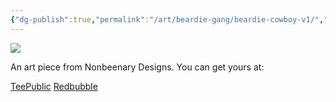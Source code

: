 ```yaml
---
{"dg-publish":true,"permalink":"/art/beardie-gang/beardie-cowboy-v1/","title":"Beardie Cowboy Portrait 1","tags":["Art","Beardies","Beardie Cowboys"]}
---
```



![](https://baserow-media.ams3.digitaloceanspaces.com/user_files/zJ44mJRo0dwfUQdKxCNV1D8BBKkzbDD8_2d54872a36c22587b91b41813ebf13a1d6794a8c4369cb9b07f4f9cd31af1f34.png)

An art piece from Nonbeenary Designs. You can get yours at:

[TeePublic]()
[Redbubble]()
